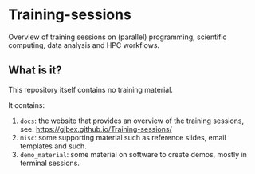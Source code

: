 # Training-sessions

Overview of training sessions on (parallel) programming, scientific
computing, data analysis and HPC workflows.


## What is it?

This repository itself contains no training material.

It contains:

1. `docs`: the website that provides an overview of the training sessions,
   see: https://gjbex.github.io/Training-sessions/
1. `misc`: some supporting material such as reference slides,
   email templates and such.
1. `demo_material`: some material on software to create demos,
   mostly in terminal sessions.

